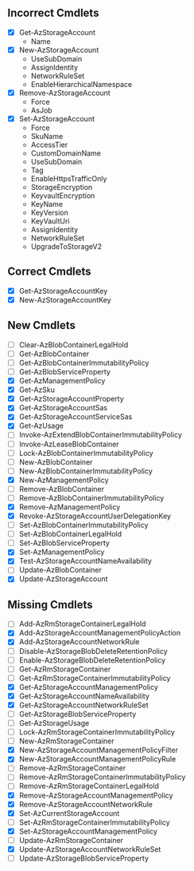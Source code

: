 ## Incorrect Cmdlets

- [x] Get-AzStorageAccount
    - Name
- [x] New-AzStorageAccount
    - UseSubDomain
    - AssignIdentity
    - NetworkRuleSet
    - EnableHierarchicalNamespace
- [x] Remove-AzStorageAccount
    - Force
    - AsJob
- [x] Set-AzStorageAccount
    - Force
    - SkuName
    - AccessTier
    - CustomDomainName
    - UseSubDomain
    - Tag
    - EnableHttpsTrafficOnly
    - StorageEncryption
    - KeyvaultEncryption
    - KeyName
    - KeyVersion
    - KeyVaultUri
    - AssignIdentity
    - NetworkRuleSet
    - UpgradeToStorageV2

## Correct Cmdlets

- [x] Get-AzStorageAccountKey
- [x] New-AzStorageAccountKey

## New Cmdlets

- [ ] Clear-AzBlobContainerLegalHold
- [ ] Get-AzBlobContainer
- [ ] Get-AzBlobContainerImmutabilityPolicy
- [ ] Get-AzBlobServiceProperty
- [x] Get-AzManagementPolicy
- [x] Get-AzSku
- [x] Get-AzStorageAccountProperty
- [x] Get-AzStorageAccountSas
- [x] Get-AzStorageAccountServiceSas
- [x] Get-AzUsage
- [ ] Invoke-AzExtendBlobContainerImmutabilityPolicy
- [ ] Invoke-AzLeaseBlobContainer
- [ ] Lock-AzBlobContainerImmutabilityPolicy
- [ ] New-AzBlobContainer
- [ ] New-AzBlobContainerImmutabilityPolicy
- [x] New-AzManagementPolicy
- [ ] Remove-AzBlobContainer
- [ ] Remove-AzBlobContainerImmutabilityPolicy
- [x] Remove-AzManagementPolicy
- [x] Revoke-AzStorageAccountUserDelegationKey
- [ ] Set-AzBlobContainerImmutabilityPolicy
- [ ] Set-AzBlobContainerLegalHold
- [ ] Set-AzBlobServiceProperty
- [x] Set-AzManagementPolicy
- [x] Test-AzStorageAccountNameAvailability
- [ ] Update-AzBlobContainer
- [x] Update-AzStorageAccount

## Missing Cmdlets

- [ ] Add-AzRmStorageContainerLegalHold
- [x] Add-AzStorageAccountManagementPolicyAction
- [x] Add-AzStorageAccountNetworkRule
- [ ] Disable-AzStorageBlobDeleteRetentionPolicy
- [ ] Enable-AzStorageBlobDeleteRetentionPolicy
- [ ] Get-AzRmStorageContainer
- [ ] Get-AzRmStorageContainerImmutabilityPolicy
- [x] Get-AzStorageAccountManagementPolicy
- [x] Get-AzStorageAccountNameAvailability
- [x] Get-AzStorageAccountNetworkRuleSet
- [ ] Get-AzStorageBlobServiceProperty
- [ ] Get-AzStorageUsage
- [ ] Lock-AzRmStorageContainerImmutabilityPolicy
- [ ] New-AzRmStorageContainer
- [x] New-AzStorageAccountManagementPolicyFilter
- [x] New-AzStorageAccountManagementPolicyRule
- [ ] Remove-AzRmStorageContainer
- [ ] Remove-AzRmStorageContainerImmutabilityPolicy
- [ ] Remove-AzRmStorageContainerLegalHold
- [x] Remove-AzStorageAccountManagementPolicy
- [x] Remove-AzStorageAccountNetworkRule
- [x] Set-AzCurrentStorageAccount
- [ ] Set-AzRmStorageContainerImmutabilityPolicy
- [x] Set-AzStorageAccountManagementPolicy
- [ ] Update-AzRmStorageContainer
- [x] Update-AzStorageAccountNetworkRuleSet
- [ ] Update-AzStorageBlobServiceProperty
